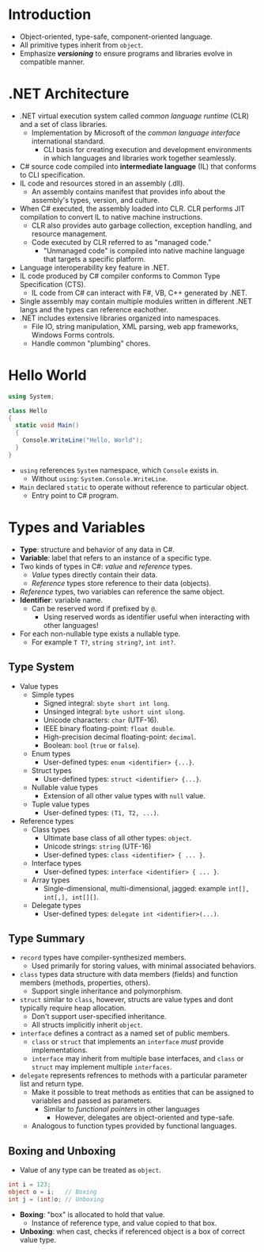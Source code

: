 <!--
  Author:  NE- https://github.com/NE-
  Date:    2022 September 29
  Purpose: C# Introduction
-->

# Introduction
- Object-oriented, type-safe, component-oriented language.
- All primitive types inherit from `object`.
- Emphasize **_versioning_** to ensure programs and libraries evolve in compatible manner.

# .NET Architecture
- .NET virtual execution system called *common language runtime* (CLR) and a set of class libraries.
  - Implementation by Microsoft of the *common language interface* international standard.
    - CLI basis for creating execution and development environments in which languages and libraries work together seamlessly.
- C# source code compiled into **intermediate language** (IL) that conforms to CLI specification.
- IL code and resources stored in an assembly (.dll).
  - An assembly contains manifest that provides info about the assembly's types, version, and culture.
- When C# executed, the assembly loaded into CLR. CLR performs JIT compilation to convert IL to native machine instructions.
  - CLR also provides auto garbage collection, exception handling, and resource management.
  - Code executed by CLR referred to as "managed code."
    - "Unmanaged code" is compiled into native machine language that targets a specific platform.
- Language interoperability key feature in .NET.
- IL code produced by C# compiler conforms to Common Type Specification (CTS).
  - IL code from C# can interact with F#, VB, C++ generated by .NET.
- Single assembly may contain multiple modules written in different .NET langs and the types can reference eachother.
- .NET includes extensive libraries organized into namespaces.
  - File IO, string manipulation, XML parsing, web app frameworks, Windows Forms controls.
  - Handle common "plumbing" chores.

# Hello World
```c#
using System;

class Hello
{
  static void Main() 
  {
    Console.WriteLine("Hello, World");
  }
}
```
- `using` references `System` namespace, which `Console` exists in.
  - Without `using`: `System.Console.WriteLine`.
- `Main` declared `static` to operate without reference to particular object.
  - Entry point to C# program.

# Types and Variables
- **Type**: structure and behavior of any data in C#.
- **Variable**: label that refers to an instance of a specific type.
- Two kinds of types in C#: *value* and *reference* types.
  - *Value* types directly contain their data.
  - *Reference* types store reference to their data (objects).
- *Reference* types, two variables can reference the same object.
- **Identifier**: variable name.
  - Can be reserved word if prefixed by `@`.
    - Using reserved words as identifier useful when interacting with other languages!
- For each non-nullable type exists a nullable type.
  - For example `T T?`, `string string?`, `int int?`.
## Type System
- Value types
  - Simple types
    - Signed integral: `sbyte short int long`.
    - Unsinged integral: `byte ushort uint ulong`.
    - Unicode characters: `char` (UTF-16).
    - IEEE binary floating-point: `float double`.
    - High-precision decimal floating-point: `decimal`.
    - Boolean: `bool` (`true` or `false`).
  - Enum types
    - User-defined types: `enum <identifier> {...}`.
  - Struct types
    - User-defined types: `struct <identifier> {...}`.
  - Nullable value types
    - Extension of all other value types with `null` value.
  - Tuple value types
    - User-defined types: `(T1, T2, ...)`.
- Reference types
  - Class types
    - Ultimate base class of all other types: `object`.
    - Unicode strings: `string` (UTF-16)
    - User-defined types: `class <identifier> { ... }`.
  - Interface types
    - User-defined types: `interface <identifier> { ... }`.
  - Array types
    - Single-dimensional, multi-dimensional, jagged: example `int[], int[,], int[][]`.
  - Delegate types
    - User-defined types: `delegate int <identifier>(...)`.

## Type Summary
- `record` types have compiler-synthesized members.
  - Used primarily for storing values, with minimal associated behaviors.
- `class` types data structure with data members (fields) and function members (methods, properties, others).
  - Support single inheritance and polymorphism.
- `struct` similar to `class`, however, structs are value types and dont typically require heap allocation.
  - Don't support user-specified inheritance.
  - All structs implicitly inherit `object`.
- `interface` defines a contract as a named set of public members.
  - `class` or `struct` that implements an `interface` *must* provide implementations.
  - `interface` may inherit from multiple base interfaces, and `class` or `struct` may implement multiple `interfaces`.
- `delegate` represents refrences to methods with a particular parameter list and return type.
  - Make it possible to treat methods as entities that can be assigned to variables and passed as parameters.
    - Similar to *functional pointers* in other languages
      - However, delegates are object-oriented and type-safe.
  - Analogous to function types provided by functional languages.

## Boxing and Unboxing
- Value of any type can be treated as `object`.
```c#
int i = 123;
object o = i;   // Boxing 
int j = (int)o; // Unboxing
```
- **Boxing**: "box" is allocated to hold that value.
  - Instance of reference type, and value copied to that box.
- **Unboxing**: when cast, checks if referenced object is a box of correct value type.
